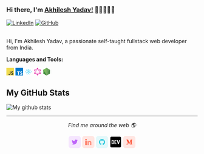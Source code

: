 ### Hi there, I'm [Akhilesh Yadav!](https://ayzom.com) 🤟🏻👨🏻‍💻
<p>
<a href="https://www.linkedin.com/in/arki7n"><img src="https://img.shields.io/badge/LinkedIn--_.svg?style=social&logo=linkedin" alt="LinkedIn"></a>
<a href="https://github.com/arki7n"><img src="https://img.shields.io/github/followers/arki7n.svg?label=GitHub&style=social" alt="GitHub"></a>
</p>
<br />
Hi, I'm Akhilesh Yadav, a passionate self-taught fullstack web developer from India.

**Languages and Tools:**  

<code><img height="20" src="https://raw.githubusercontent.com/github/explore/80688e429a7d4ef2fca1e82350fe8e3517d3494d/topics/javascript/javascript.png"></code>
<code><img height="20" src="https://raw.githubusercontent.com/github/explore/80688e429a7d4ef2fca1e82350fe8e3517d3494d/topics/typescript/typescript.png"></code>
<code><img height="20" src="https://raw.githubusercontent.com/github/explore/80688e429a7d4ef2fca1e82350fe8e3517d3494d/topics/react/react.png"></code>
<code><img height="20" src="https://raw.githubusercontent.com/github/explore/5c058a388828bb5fde0bcafd4bc867b5bb3f26f3/topics/graphql/graphql.png"></code>
<code><img height="20" src="https://raw.githubusercontent.com/github/explore/80688e429a7d4ef2fca1e82350fe8e3517d3494d/topics/nodejs/nodejs.png"></code>

## My GitHub Stats

![My github stats](https://github-readme-stats.vercel.app/api?username=arki7n&show_icons=true)

<hr>
<p align="center">
  <i>Find me around the web 🌎</i>
  <p align="center">
    <a href="https://twitter.com/arki7n" alt="Twitter"><img src="https://github.com/imjoseangel/imjoseangel/blob/master/images/twitter.png"></a>
    <a href="https://www.linkedin.com/in/arki7n/" alt="Linkedin"><img src="https://github.com/imjoseangel/imjoseangel/blob/master/images/linkedin.png"></a>
    <a href="https://github.com/arki7n" alt="GitHub"><img src="https://github.com/imjoseangel/imjoseangel/blob/master/images/github.png"></a>
    <a href="https://dev.to/arki7n" alt="Dev"><img src="https://github.com/imjoseangel/imjoseangel/blob/master/images/dev.png"></a>
    <a href="https://medium.com/@akhileshyadav" alt="Medium"><img src="https://github.com/imjoseangel/imjoseangel/blob/master/images/medium.png"></a>
  </p>
</p>
